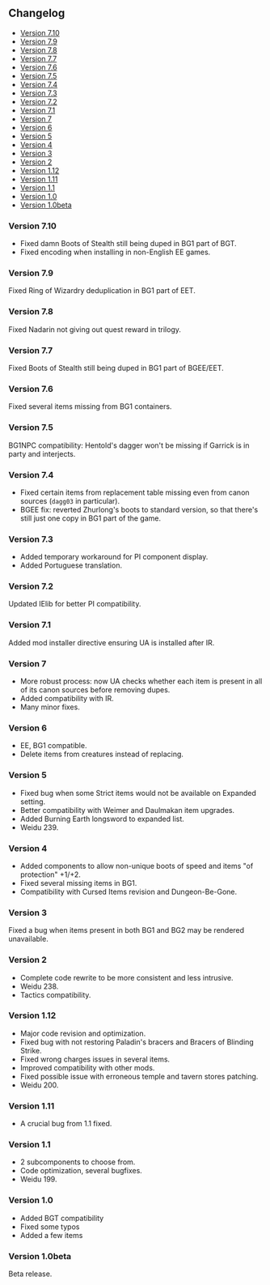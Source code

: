## Changelog

- [Version 7.10](#version-710)
- [Version 7.9](#version-79)
- [Version 7.8](#version-78)
- [Version 7.7](#version-77)
- [Version 7.6](#version-76)
- [Version 7.5](#version-75)
- [Version 7.4](#version-74)
- [Version 7.3](#version-73)
- [Version 7.2](#version-72)
- [Version 7.1](#version-71)
- [Version 7](#version-7)
- [Version 6](#version-6)
- [Version 5](#version-5)
- [Version 4](#version-4)
- [Version 3](#version-3)
- [Version 2](#version-2)
- [Version 1.12](#version-112)
- [Version 1.11](#version-111)
- [Version 1.1](#version-11)
- [Version 1.0](#version-10)
- [Version 1.0beta](#version-10beta)

### Version 7.10

- Fixed damn Boots of Stealth still being duped in BG1 part of BGT.
- Fixed encoding when installing in non-English EE games.

### Version 7.9

Fixed Ring of Wizardry deduplication in BG1 part of EET.

### Version 7.8

Fixed Nadarin not giving out quest reward in trilogy.

### Version 7.7

Fixed Boots of Stealth still being duped in BG1 part of BGEE/EET.

### Version 7.6

Fixed several items missing from BG1 containers.

### Version 7.5

BG1NPC compatibility: Hentold's dagger won't be missing if Garrick is in party and interjects.

### Version 7.4

- Fixed certain items from replacement table missing even from canon sources (`dagg03` in particular).
- BGEE fix: reverted Zhurlong's boots to standard version, so that there's still just one copy in BG1 part of the game.

### Version 7.3

- Added temporary workaround for PI component display.
- Added Portuguese translation.

### Version 7.2

Updated IElib for better PI compatibility.

### Version 7.1

Added mod installer directive ensuring UA is installed after IR.

### Version 7

- More robust process: now UA checks whether each item is present in all of its canon sources before removing dupes.
- Added compatibility with IR.
- Many minor fixes.

### Version 6

- EE, BG1 compatible.
- Delete items from creatures instead of replacing.

### Version 5

- Fixed bug when some Strict items would not be available on Expanded setting.
- Better compatibility with Weimer and Daulmakan item upgrades.
- Added Burning Earth longsword to expanded list.
- Weidu 239.

### Version 4

- Added components to allow non-unique boots of speed and items "of protection" +1/+2.
- Fixed several missing items in BG1.
- Compatibility with Cursed Items revision and Dungeon-Be-Gone.

### Version 3

Fixed a bug when items present in both BG1 and BG2 may be rendered unavailable.

### Version 2

- Complete code rewrite to be more consistent and less intrusive.
- Weidu 238.
- Tactics compatibility.

### Version 1.12

- Major code revision and optimization.
- Fixed bug with not restoring Paladin's bracers and Bracers of Blinding Strike.
- Fixed wrong charges issues in several items.
- Improved compatibility with other mods.
- Fixed possible issue with erroneous temple and tavern stores patching.
- Weidu 200.

### Version 1.11

- A crucial bug from 1.1 fixed.

### Version 1.1

- 2 subcomponents to choose from.
- Code optimization, several bugfixes.
- Weidu 199.

### Version 1.0

- Added BGT compatibility
- Fixed some typos
- Added a few items

### Version 1.0beta

Beta release.
